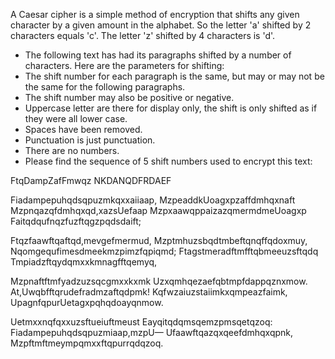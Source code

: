 A Caesar cipher is a simple method of encryption that shifts any given character by a given amount in the alphabet. So the letter 'a' shifted by 2 characters equals 'c'. The letter 'z' shifted by 4 characters is 'd'.

- The following text has had its paragraphs shifted by a number of characters. Here are the parameters for shifting:
- The shift number for each paragraph is the same, but may or may not be the same for the following paragraphs.
- The shift number may also be positive or negative.
- Uppercase letter are there for display only, the shift is only shifted as if they were all lower case.
- Spaces have been removed.
- Punctuation is just punctuation.
- There are no numbers.
- Please find the sequence of 5 shift numbers used to encrypt this text:

FtqDampZafFmwqz
NKDANQDFRDAEF

Fiadampepuhqdsqpuzmkqxxaiiaap,
MzpeaddkUoagxpzaffdmhqxnaft
Mzpnqazqfdmhqxqd,xazsUefaap
MzpxaawqppaizazqmermdmeUoagxp
Faitqdqufnqzfuzftqgzpqdsdaift;

Ftqzfaawftqaftqd,mevgefmermud,
Mzptmhuzsbqdtmbeftqnqffqdoxmuy,
Nqomgequfimesdmeekmzpimzfqpiqmd;
Ftagstmeradftmfftqbmeeuzsftqdq
Tmpiadzftqydqmxxkmnagfftqemyq,

Mzpnaftftmfyadzuzsqcgmxxkxmk
Uzxqmhqezaefqbtmpfdappqznxmow.
At,Uwqbfftqrudefradmzaftqdpmk!
Kqfwzaiuzstaiimkxqmpeazfaimk,
UpagnfqpurUetagxpqhqdoayqnmow.

Uetmxxnqfqxxuzsftueiuftmeust
Eayqitqdqmsqemzpmsqetqzoq:
Fiadampepuhqdsqpuzmiaap,mzpU—
Ufaawftqazqxqeefdmhqxqpnk,
Mzpftmftmeympqmxxftqpurrqdqzoq.
